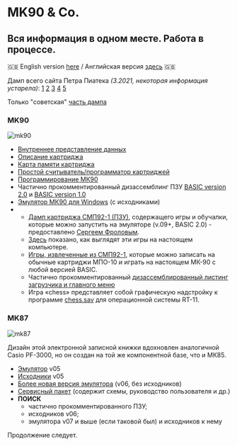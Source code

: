 # MK90 & Co.
## Вся информация в одном месте. Работа в процессе.

🇬🇧 English version [here](https://yprits.github.io/MK90) / Английская версия [здесь](https://yprits.github.io/MK90) 🇬🇧

Дамп всего сайта Петра Пиатека *(3.2021, некоторая информация устарела)*:
[1](https://github.com/Yprits/MK90/raw/main/Pisi(3-E).rar)
[2](https://github.com/Yprits/MK90/raw/main/Pisi(f-k).rar)
[3](https://github.com/Yprits/MK90/raw/main/Pisi(l-o).rar)
[4](https://github.com/Yprits/MK90/raw/main/Pisi(p).rar)
[5](https://github.com/Yprits/MK90/raw/main/Pisi(s-w).rar)

Только "советская" [часть дампа](https://github.com/Yprits/MK90/blob/main/MKonly.rar)


### MK90
![mk90](https://user-images.githubusercontent.com/102995285/163726257-f7cc0537-3b0c-461d-879c-11c3f9871fb6.jpg)
- [Внутреннее представление данных](https://yprits.github.io/MK90/rus/foru.html)
- [Описание картриджа](https://yprits.github.io/MK90/rus/caru.html)
- [Карта памяти картриджа](https://yprits.github.io/MK90/rus/cameru.html)
- [Простой считыватель/программатор картриджей](https://yprits.github.io/MK90/rus/prgru.html)
- [Программирование МК90](https://yprits.github.io/MK90/rus/asmru.html)
- Частично прокомментированный дизассемблинг ПЗУ [BASIC version 2.0](https://github.com/Yprits/MK90/files/8502160/mk90ro20.2.zip) и [BASIC version 1.0](https://github.com/Yprits/MK90/blob/main/rom1.src)
- [Эмулятор МК90 для Windows](https://yprits.github.io/MK90/rus/emuru.html) (с исходниками)
- 
  - [Дамп картриджа СМП92-1 (ПЗУ)](https://github.com/Yprits/MK90/files/8505852/smp92-1.zip), содержащего игры и обучалки, которые можно запустить на эмуляторе (v.09+, BASIC 2.0) - предоставлено [Сергеем Фроловым](http://www.leningrad.su/museum/).
  - [Здесь](https://www.youtube.com/watch?v=48pmWw4TG1o) показано, как выглядят эти игры на настоящем компьютере.
  - [Игры, извлеченные из СМП92-1](https://github.com/Yprits/MK90/files/8505854/games_pack.zip), которые можно записать на обычные картриджи МПО-10 и играть на настоящем МК-90 с любой версией BASIC.
  - Частично прокомментированный [дизассемблированный листинг загрузчика и главного меню](https://github.com/Yprits/MK90/files/8505864/mainmenu.zip)
  - Игра «chess» представляет собой графическую надстройку к программе [chess.sav](http://www.ibiblio.org/pub/academic/computer-science/history/pdp-11/rt/games/) для операционной системы RT-11.




### MK87
![mk87](https://user-images.githubusercontent.com/102995285/163768441-190e5a9d-f441-432c-840d-f8ddf5491e15.jpg)

Дизайн этой электронной записной книжки вдохновлен аналогичной Casio PF-3000, но он создан на той же компонентной базе, что и МК85.
- [Эмулятор](https://github.com/Yprits/MK90/files/8504129/mk87emul.zip) v05
- [Исходники](https://github.com/Yprits/MK90/files/8504133/isxodnik.zip) v05
- [Более новая версия эмулятора](https://github.com/Yprits/MK90/files/8504247/mk87emex.zip) (v06, без исходников)
- [Сервисный пакет](https://github.com/Yprits/MK90/files/8504154/opisanie.zip) (содержит схемы, руководство пользователя и др.)
- **ПОИСК**
  - частично прокомментированного ПЗУ;
  - исходников v06;
  - эмулятора v07 и выше (если таковой был) и исходников к нему



Продолжение следует.
